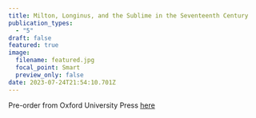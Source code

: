 ```yaml
---
title: Milton, Longinus, and the Sublime in the Seventeenth Century
publication_types:
  - "5"
draft: false
featured: true
image:
  filename: featured.jpg
  focal_point: Smart
  preview_only: false
date: 2023-07-24T21:54:10.701Z
---
```

P﻿re-order from Oxford University Press [here](https://global.oup.com/academic/product/milton-longinus-and-the-sublime-in-the-seventeenth-century-9780198875949?prevNumResPerPage=20&prevSortField=8&resultsPerPage=20&sortField=8&start=0&lang=en&cc=de#)
